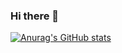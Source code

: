 ### Hi there 👋

[![Anurag's GitHub stats](https://github-readme-stats.vercel.app/api?username=ChillyHub)](https://github.com/anuraghazra/github-readme-stats)

<!--
**ChillyHub/ChillyHub** is a ✨ _special_ ✨ repository because its `README.md` (this file) appears on your GitHub profile.

Here are some ideas to get you started:

- 🔭 I’m currently working on ...
- 🌱 I’m currently learning ...
- 👯 I’m looking to collaborate on ...
- 🤔 I’m looking for help with ...
- 💬 Ask me about ...
- 📫 How to reach me: ...
- 😄 Pronouns: ...
- ⚡ Fun fact: ...
-->
